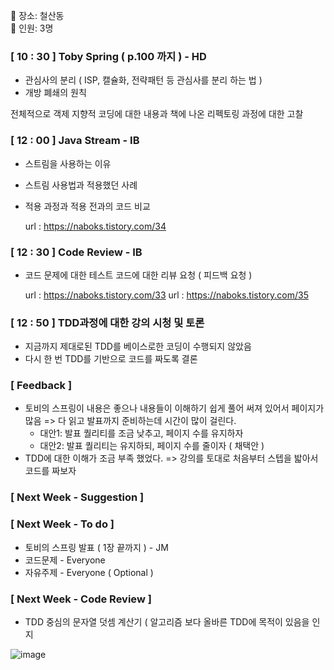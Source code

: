 📌 장소: 철산동 </br>
📌 인원: 3명
 
### [ 10 : 30 ] Toby Spring ( p.100 까지 ) - HD

* 관심사의 분리 ( ISP, 캘슐화, 전략패턴 등 관심사를 분리 하는 법 )
* 개방 폐쇄의 원칙

전체적으로 객제 지향적 코딩에 대한 내용과 책에 나온 리펙토링 과정에 대한 고찰

### [ 12 : 00 ] Java Stream - IB

* 스트림을 사용하는 이유
* 스트림 사용법과 적용했던 사례
* 적용 과정과 적용 전과의 코드 비교

  url : https://naboks.tistory.com/34
  
### [ 12 : 30 ] Code Review - IB

* 코드 문제에 대한 테스트 코드에 대한 리뷰 요청 ( 피드백 요청 )

  url : https://naboks.tistory.com/33
  url : https://naboks.tistory.com/35
  
### [ 12 : 50 ] TDD과정에 대한 강의 시청 및 토론

* 지금까지 제대로된 TDD를 베이스로한 코딩이 수행되지 않았음
* 다시 한 번 TDD를 기반으로 코드를 짜도록 결론

### [ Feedback ]

* 토비의 스프링이 내용은 좋으나 내용들이 이해하기 쉽게 풀어 써져 있어서 페이지가 많음 => 다 읽고 발표까지 준비하는데 시간이 많이 걸린다.
   - 대안1: 발표 퀄리티를 조금 낮추고, 페이지 수를 유지하자
   - 대안2: 발표 퀄리티는 유지하되, 페이지 수를 줄이자 ( 채택안 )
* TDD에 대한 이해가 조금 부족 했었다. => 강의를 토대로 처음부터 스텝을 밟아서 코드를 짜보자


### [ Next Week - Suggestion ]

### [ Next Week - To do ]

* 토비의 스프링 발표 ( 1장 끝까지 ) - JM
* 코드문제 - Everyone
* 자유주제 - Everyone ( Optional )
 
### [ Next Week - Code Review ]

* TDD 중심의 문자열 덧셈 계산기 ( 알고리즘 보다 올바른 TDD에 목적이 있음을 인지 

![image](https://user-images.githubusercontent.com/59809278/175320250-40c57cd9-7249-43a9-b6de-1252397eb6ea.jpeg)



